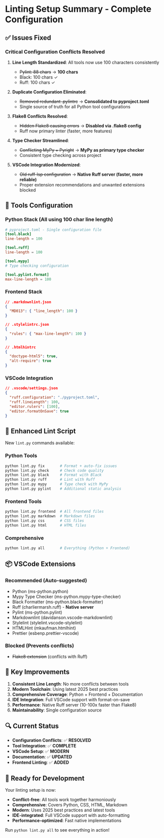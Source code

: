 # Linting Setup Summary - Complete Configuration

## ✅ Issues Fixed

### Critical Configuration Conflicts Resolved

1. **Line Length Standardized**: All tools now use 100 characters consistently
   - ~~Pylint: 88 chars~~ → **100 chars**
   - Black: 100 chars ✓
   - Ruff: 100 chars ✓

2. **Duplicate Configuration Eliminated**:
   - ~~Removed redundant .pylintrc~~ → **Consolidated to pyproject.toml**
   - Single source of truth for all Python tool configurations

3. **Flake8 Conflicts Resolved**:
   - ~~Hidden Flake8 causing errors~~ → **Disabled via .flake8 config**
   - Ruff now primary linter (faster, more features)

4. **Type Checker Streamlined**:
   - ~~Conflicting MyPy + Pyright~~ → **MyPy as primary type checker**
   - Consistent type checking across project

5. **VSCode Integration Modernized**:
   - ~~Old ruff-lsp configuration~~ → **Native Ruff server (faster, more reliable)**
   - Proper extension recommendations and unwanted extensions blocked

## 🔧 Tools Configuration

### Python Stack (All using 100 char line length)

```toml
# pyproject.toml - Single configuration file
[tool.black]
line-length = 100

[tool.ruff] 
line-length = 100

[tool.mypy]
# Type checking configuration

[tool.pylint.format]
max-line-length = 100
```

### Frontend Stack

```json
// .markdownlint.json
{
  "MD013": { "line_length": 100 }
}

// .stylelintrc.json  
{
  "rules": { "max-line-length": 100 }
}

// .htmlhintrc
{
  "doctype-html5": true,
  "alt-require": true
}
```

### VSCode Integration

```json
// .vscode/settings.json
{
  "ruff.configuration": "./pyproject.toml",
  "ruff.lineLength": 100,
  "editor.rulers": [100],
  "editor.formatOnSave": true
}
```

## 🚀 Enhanced Lint Script

New `lint.py` commands available:

### Python Tools

```bash
python lint.py fix       # Format + auto-fix issues
python lint.py check     # Check code quality  
python lint.py black     # Format with Black
python lint.py ruff      # Lint with Ruff
python lint.py mypy      # Type check with MyPy
python lint.py pylint    # Additional static analysis
```

### Frontend Tools  

```bash
python lint.py frontend  # All frontend files
python lint.py markdown  # Markdown files
python lint.py css       # CSS files  
python lint.py html      # HTML files
```

### Comprehensive

```bash
python lint.py all       # Everything (Python + Frontend)
```

## 📦 VSCode Extensions

### Recommended (Auto-suggested)

- Python (ms-python.python)
- Mypy Type Checker (ms-python.mypy-type-checker)
- Black Formatter (ms-python.black-formatter)  
- Ruff (charliermarsh.ruff) - **Native server**
- Pylint (ms-python.pylint)
- Markdownlint (davidanson.vscode-markdownlint)
- Stylelint (stylelint.vscode-stylelint)
- HTMLHint (mkaufman.htmlhint)
- Prettier (esbenp.prettier-vscode)

### Blocked (Prevents conflicts)

- ~~Flake8 extension~~ (conflicts with Ruff)

## 🎯 Key Improvements

1. **Consistent Line Length**: No more conflicts between tools
2. **Modern Toolchain**: Using latest 2025 best practices
3. **Comprehensive Coverage**: Python + Frontend + Documentation
4. **IDE Integration**: Full VSCode support with format-on-save
5. **Performance**: Native Ruff server (10-100x faster than Flake8)
6. **Maintainability**: Single configuration source

## 🔍 Current Status

- **Configuration Conflicts**: ✅ **RESOLVED**
- **Tool Integration**: ✅ **COMPLETE**  
- **VSCode Setup**: ✅ **MODERN**
- **Documentation**: ✅ **UPDATED**
- **Frontend Linting**: ✅ **ADDED**

## 🎉 Ready for Development

Your linting setup is now:

- **Conflict-free**: All tools work together harmoniously
- **Comprehensive**: Covers Python, CSS, HTML, Markdown  
- **Modern**: Uses 2025 best practices and latest tools
- **IDE-integrated**: Full VSCode support with auto-formatting
- **Performance-optimized**: Fast native implementations

Run `python lint.py all` to see everything in action!
